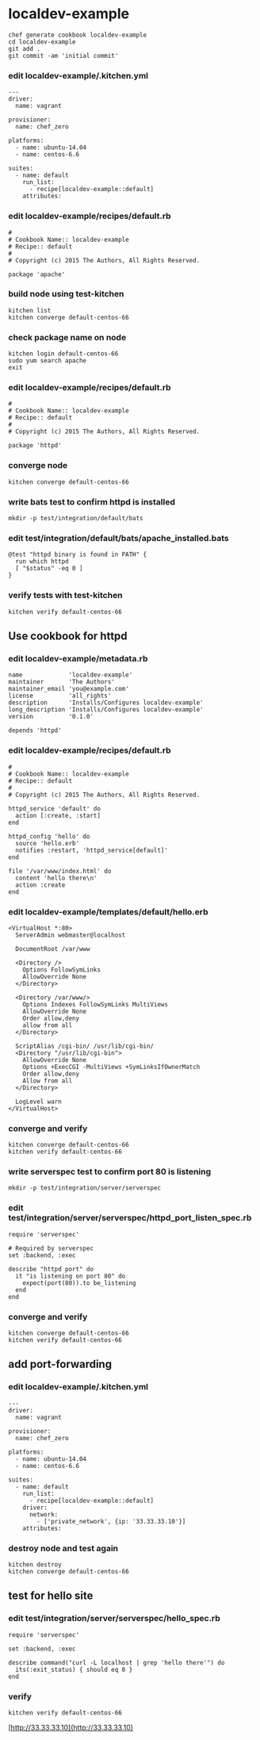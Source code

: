 # localdev-example

```
chef generate cookbook localdev-example
cd localdev-example
git add .
git commit -am 'initial commit'
```

### edit localdev-example/.kitchen.yml
```
---
driver:
  name: vagrant

provisioner:
  name: chef_zero

platforms:
  - name: ubuntu-14.04
  - name: centos-6.6

suites:
  - name: default
    run_list:
      - recipe[localdev-example::default]
    attributes:
```

### edit localdev-example/recipes/default.rb
```
#
# Cookbook Name:: localdev-example
# Recipe:: default
#
# Copyright (c) 2015 The Authors, All Rights Reserved.

package 'apache'
```

### build node using test-kitchen
```
kitchen list
kitchen converge default-centos-66
```

### check package name on node
```
kitchen login default-centos-66
sudo yum search apache
exit
```

### edit localdev-example/recipes/default.rb
```
#
# Cookbook Name:: localdev-example
# Recipe:: default
#
# Copyright (c) 2015 The Authors, All Rights Reserved.

package 'httpd'
```

### converge node
```
kitchen converge default-centos-66
```

### write bats test to confirm httpd is installed
```
mkdir -p test/integration/default/bats
```

### edit test/integration/default/bats/apache_installed.bats
```
@test "httpd binary is found in PATH" {
  run which httpd
  [ "$status" -eq 0 ]
}
```

### verify tests with test-kitchen
```
kitchen verify default-centos-66
```

## Use cookbook for httpd

### edit localdev-example/metadata.rb
```
name             'localdev-example'
maintainer       'The Authors'
maintainer_email 'you@example.com'
license          'all_rights'
description      'Installs/Configures localdev-example'
long_description 'Installs/Configures localdev-example'
version          '0.1.0'

depends 'httpd'
```

### edit localdev-example/recipes/default.rb
```
#
# Cookbook Name:: localdev-example
# Recipe:: default
#
# Copyright (c) 2015 The Authors, All Rights Reserved.

httpd_service 'default' do
  action [:create, :start]
end

httpd_config 'hello' do
  source 'hello.erb'
  notifies :restart, 'httpd_service[default]'
end

file '/var/www/index.html' do
  content 'hello there\n'
  action :create
end
```

### edit localdev-example/templates/default/hello.erb
```
<VirtualHost *:80>
  ServerAdmin webmaster@localhost

  DocumentRoot /var/www

  <Directory />
    Options FollowSymLinks
    AllowOverride None
  </Directory>

  <Directory /var/www/>
    Options Indexes FollowSymLinks MultiViews
    AllowOverride None
    Order allow,deny
    allow from all
  </Directory>

  ScriptAlias /cgi-bin/ /usr/lib/cgi-bin/
  <Directory "/usr/lib/cgi-bin">
    AllowOverride None
    Options +ExecCGI -MultiViews +SymLinksIfOwnerMatch
    Order allow,deny
    Allow from all
  </Directory>

  LogLevel warn
</VirtualHost>
```

### converge and verify
```
kitchen converge default-centos-66
kitchen verify default-centos-66
```

### write serverspec test to confirm port 80 is listening
```
mkdir -p test/integration/server/serverspec
```

### edit test/integration/server/serverspec/httpd_port_listen_spec.rb
```
require 'serverspec'

# Required by serverspec
set :backend, :exec

describe "httpd port" do
  it "is listening on port 80" do
    expect(port(80)).to be_listening
  end
end
```

### converge and verify
```
kitchen converge default-centos-66
kitchen verify default-centos-66
```

## add port-forwarding

### edit localdev-example/.kitchen.yml
```
---
driver:
  name: vagrant

provisioner:
  name: chef_zero

platforms:
  - name: ubuntu-14.04
  - name: centos-6.6

suites:
  - name: default
    run_list:
      - recipe[localdev-example::default]
    driver:
      network:
        - ['private_network', {ip: '33.33.33.10'}]
    attributes:
```

### destroy node and test again
```
kitchen destroy
kitchen converge default-centos-66
```

## test for hello site

### edit test/integration/server/serverspec/hello_spec.rb
```
require 'serverspec'

set :backend, :exec

describe command("curl -L localhost | grep 'hello there'") do
  its(:exit_status) { should eq 0 }
end
```

### verify
```
kitchen verify default-centos-66
```
[http://33.33.33.10](http://33.33.33.10)
